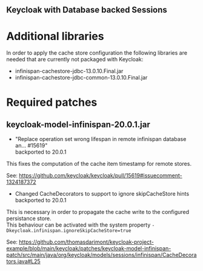 Keycloak with Database backed Sessions
---
# Additional libraries

In order to apply the cache store configuration the following libraries are needed that are currently not packaged with Keycloak:
- infinispan-cachestore-jdbc-13.0.10.Final.jar
- infinispan-cachestore-jdbc-common-13.0.10.Final.jar

# Required patches

## keycloak-model-infinispan-20.0.1.jar

* "Replace operation set wrong lifespan in remote infinispan database an… #15619"  
backported to 20.0.1  

This fixes the computation of the cache item timestamp for remote stores.

See: https://github.com/keycloak/keycloak/pull/15619#issuecomment-1324187372

* Changed CacheDecorators to support to ignore skipCacheStore hints  
backported to 20.0.1  

This is necessary in order to propagate the cache write to the configured persistance store.  
This behaviour can be activated with the system property `-Dkeycloak.infinispan.ignoreSkipCacheStore=true`

See: https://github.com/thomasdarimont/keycloak-project-example/blob/main/keycloak/patches/keycloak-model-infinispan-patch/src/main/java/org/keycloak/models/sessions/infinispan/CacheDecorators.java#L25